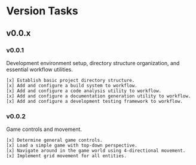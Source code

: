 # Version Tasks

## v0.0.x

### v0.0.1

Development environment setup, directory structure organization, and essential workflow utilities.

```
[x] Establish basic project directory structure.
[x] Add and configure a build system to workflow.
[x] Add and configure a code analysis utility to workflow.
[x] Add and configure a documentation generation utility to workflow.
[x] Add and configure a development testing framework to workflow.
```

### v0.0.2

Game controls and movement.

```
[x] Determine general game controls.
[x] Load a simple game with top-down perspective.
[x] Navigate around in the game world using 4-directional movement.
[x] Implement grid movement for all entities.
```

